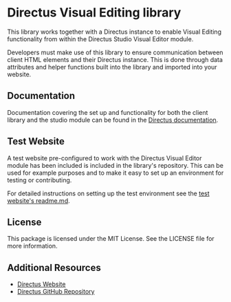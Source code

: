 # Directus Visual Editing library

This library works together with a Directus instance to enable Visual Editing functionality from within the Directus
Studio Visual Editor module.

Developers must make use of this library to ensure communication between client HTML elements and their Directus
instance. This is done through data attributes and helper functions built into the library and imported into your
website.

## Documentation

Documentation covering the set up and functionality for both the client library and the studio module can be found in
the [Directus documentation](https://directus.io/docs/guides/content/visual-editor).

## Test Website

A test website pre-configured to work with the Directus Visual Editor module has been included is included in the
library's repository. This can be used for example purposes and to make it easy to set up an environment for testing or
contributing.

For detailed instructions on setting up the test environment see the
[test website's readme.md](https://github.com/directus/visual-editing/blob/main/test-website/readme.md).

## License

This package is licensed under the MIT License. See the LICENSE file for more information.

## Additional Resources

- [Directus Website](https://directus.io)
- [Directus GitHub Repository](https://github.com/directus/directus)
